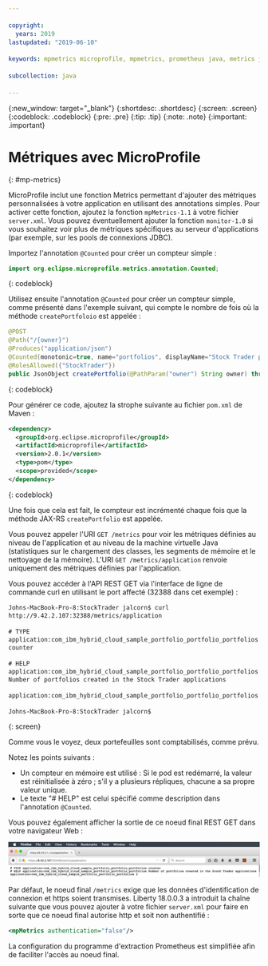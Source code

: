 ```yaml
---

copyright:
  years: 2019
lastupdated: "2019-06-10"

keywords: mpmetrics microprofile, mpmetrics, prometheus java, metrics java, microprofile metrics

subcollection: java

---
```


{:new_window: target="_blank"}
{:shortdesc: .shortdesc}
{:screen: .screen}
{:codeblock: .codeblock}
{:pre: .pre}
{:tip: .tip}
{:note: .note}
{:important: .important}

# Métriques avec MicroProfile
{: #mp-metrics}

MicroProfile inclut une fonction Metrics permettant d'ajouter des métriques personnalisées à votre application en utilisant des annotations simples. Pour activer cette fonction, ajoutez la fonction `mpMetrics-1.1` à votre fichier `server.xml`. Vous pouvez éventuellement ajouter la fonction `monitor-1.0` si vous souhaitez voir plus de métriques spécifiques au serveur d'applications (par exemple, sur les pools de connexions JDBC).

Importez l'annotation `@Counted` pour créer un compteur simple :

```java
import org.eclipse.microprofile.metrics.annotation.Counted;
```
{: codeblock}

Utilisez ensuite l'annotation `@Counted` pour créer un compteur simple, comme présenté dans l'exemple suivant, qui compte le nombre de fois où la méthode `createPortfoloio` est appelée : 

```java
@POST
@Path("/{owner}")
@Produces("application/json")
@Counted(monotonic=true, name="portfolios", displayName="Stock Trader portfolios", description="Number of portfolios created in the Stock Trader applications")
@RolesAllowed({"StockTrader"})
public JsonObject createPortfolio(@PathParam("owner") String owner) throws SQLException {
```
{: codeblock}

Pour générer ce code, ajoutez la strophe suivante au fichier `pom.xml` de Maven :

```xml
<dependency>
  <groupId>org.eclipse.microprofile</groupId>
  <artifactId>microprofile</artifactId>
  <version>2.0.1</version>
  <type>pom</type>
  <scope>provided</scope>
</dependency>
```
{: codeblock}

Une fois que cela est fait, le compteur est incrémenté chaque fois que la méthode JAX-RS `createPortfolio` est appelée. 

Vous pouvez appeler l'URI `GET /metrics` pour voir les métriques définies au niveau de l'application et au niveau de la machine virtuelle Java (statistiques sur le chargement des classes, les segments de mémoire et le nettoyage de la mémoire). L'URI `GET /metrics/application` renvoie uniquement des métriques définies par l'application. 

Vous pouvez accéder à l'API REST GET via l'interface de ligne de commande curl en utilisant le port affecté (32388 dans cet exemple) :

```
Johns-MacBook-Pro-8:StockTrader jalcorn$ curl http://9.42.2.107:32388/metrics/application

# TYPE application:com_ibm_hybrid_cloud_sample_portfolio_portfolio_portfolios counter

# HELP application:com_ibm_hybrid_cloud_sample_portfolio_portfolio_portfolios Number of portfolios created in the Stock Trader applications

application:com_ibm_hybrid_cloud_sample_portfolio_portfolio_portfolios

Johns-MacBook-Pro-8:StockTrader jalcorn$
```
{: screen}

Comme vous le voyez, deux portefeuilles sont comptabilisés, comme prévu. 

Notez les points suivants :
- Un compteur en mémoire est utilisé : Si le pod est redémarré, la valeur est réinitialisée à zéro ; s'il y a plusieurs répliques, chacune a sa propre valeur unique.
- Le texte "# HELP" est celui spécifié comme description dans l'annotation `@Counted`.

Vous pouvez également afficher la sortie de ce noeud final REST GET dans votre navigateur Web :

![Noeud final REST GET - Navigateur Web](images/microprofile-metrics-image1.png "Noeud final REST GET - Navigateur Web")

Par défaut, le noeud final `/metrics` exige que les données d'identification de connexion et https soient transmises. Liberty 18.0.0.3 a introduit la chaîne suivante que vous pouvez ajouter à votre fichier `server.xml` pour faire en sorte que ce noeud final autorise http et soit non authentifié :

```xml
<mpMetrics authentication="false"/>
```

La configuration du programme d'extraction Prometheus est simplifiée afin de faciliter l'accès au noeud final.
